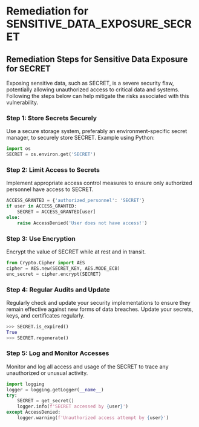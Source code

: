# Remediation for SENSITIVE_DATA_EXPOSURE_SECRET

## Remediation Steps for Sensitive Data Exposure for SECRET
Exposing sensitive data, such as SECRET, is a severe security flaw, potentially allowing unauthorized access to critical data and systems. Following the steps below can help mitigate the risks associated with this vulnerability.

### Step 1: Store Secrets Securely
Use a secure storage system, preferably an environment-specific secret manager, to securely store SECRET. Example using Python:

```python
import os
SECRET = os.environ.get('SECRET')
```

### Step 2: Limit Access to Secrets
Implement appropriate access control measures to ensure only authorized personnel have access to SECRET.

```python
ACCESS_GRANTED = {'authorized_personnel': 'SECRET'}
if user in ACCESS_GRANTED:
    SECRET = ACCESS_GRANTED[user]
else:
    raise AccessDenied('User does not have access!')
```

### Step 3: Use Encryption
Encrypt the value of SECRET while at rest and in transit. 

```python
from Crypto.Cipher import AES
cipher = AES.new(SECRET_KEY, AES.MODE_ECB)
enc_secret = cipher.encrypt(SECRET)
```

### Step 4: Regular Audits and Update
Regularly check and update your security implementations to ensure they remain effective against new forms of data breaches. Update your secrets, keys, and certificates regularly.

```python
>>> SECRET.is_expired()
True
>>> SECRET.regenerate()
```

### Step 5: Log and Monitor Accesses
Monitor and log all access and usage of the SECRET to trace any unauthorized or unusual activity.

```python
import logging
logger = logging.getLogger(__name__)
try:
    SECRET = get_secret()
    logger.info(f'SECRET accessed by {user}')
except AccessDenied:
    logger.warning(f'Unauthorized access attempt by {user}')
```
